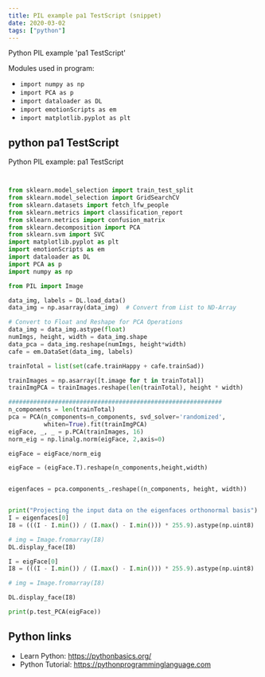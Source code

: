 ```yaml
---
title: PIL example pa1 TestScript (snippet)
date: 2020-03-02
tags: ["python"]
---
```

Python PIL example 'pa1 TestScript'


Modules used in program: 
* `import numpy as np`
* `import PCA as p`
* `import dataloader as DL`
* `import emotionScripts as em`
* `import matplotlib.pyplot as plt`

## python pa1 TestScript

Python PIL example: pa1 TestScript

```python


from sklearn.model_selection import train_test_split
from sklearn.model_selection import GridSearchCV
from sklearn.datasets import fetch_lfw_people
from sklearn.metrics import classification_report
from sklearn.metrics import confusion_matrix
from sklearn.decomposition import PCA
from sklearn.svm import SVC
import matplotlib.pyplot as plt
import emotionScripts as em
import dataloader as DL
import PCA as p
import numpy as np

from PIL import Image

data_img, labels = DL.load_data()
data_img = np.asarray(data_img)  # Convert from List to ND-Array

# Convert to Float and Reshape for PCA Operations
data_img = data_img.astype(float)
numImgs, height, width = data_img.shape
data_pca = data_img.reshape(numImgs, height*width)
cafe = em.DataSet(data_img, labels)

trainTotal = list(set(cafe.trainHappy + cafe.trainSad))

trainImages = np.asarray([t.image for t in trainTotal])
trainImgPCA = trainImages.reshape(len(trainTotal), height * width)

############################################################
n_components = len(trainTotal)
pca = PCA(n_components=n_components, svd_solver='randomized',
          whiten=True).fit(trainImgPCA)
eigFace, _, _ = p.PCA(trainImages, 16)
norm_eig = np.linalg.norm(eigFace, 2,axis=0)

eigFace = eigFace/norm_eig

eigFace = (eigFace.T).reshape(n_components,height,width)


eigenfaces = pca.components_.reshape((n_components, height, width))


print("Projecting the input data on the eigenfaces orthonormal basis")
I = eigenfaces[0]
I8 = (((I - I.min()) / (I.max() - I.min())) * 255.9).astype(np.uint8)

# img = Image.fromarray(I8)
DL.display_face(I8)

I = eigFace[0]
I8 = (((I - I.min()) / (I.max() - I.min())) * 255.9).astype(np.uint8)

# img = Image.fromarray(I8)

DL.display_face(I8)

print(p.test_PCA(eigFace))


```

## Python links

- Learn Python: https://pythonbasics.org/
- Python Tutorial: https://pythonprogramminglanguage.com
